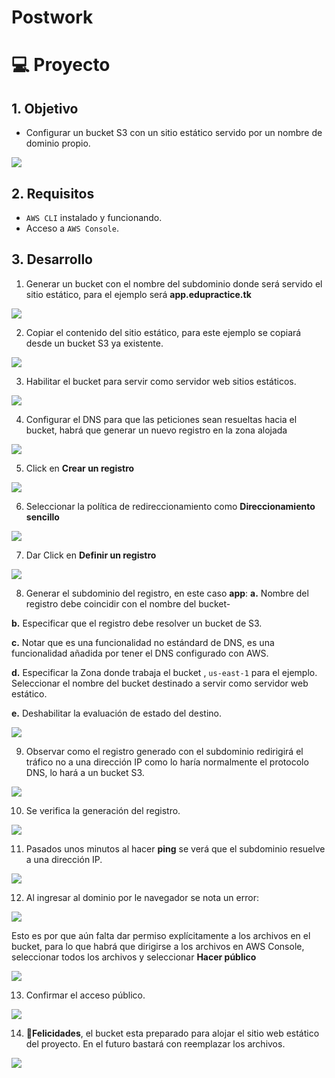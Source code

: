 # Postwork

# 💻 Proyecto

## 1. Objetivo 
- Configurar un bucket S3 con un sitio estático servido por un nombre de dominio propio.

<img src="img/pw-hacia-donde-vamos-01.png"/>

## 2. Requisitos 
- `AWS CLI` instalado y funcionando. 
- Acceso a `AWS Console`.

## 3. Desarrollo 

1. Generar un bucket con el nombre del subdominio donde será servido el sitio estático, para el ejemplo será **app.edupractice.tk**

<img src="img/make_bucket.png">

2. Copiar el contenido del sitio estático, para este ejemplo se copiará desde un bucket S3 ya existente.

<img src="img/Copy-files-from-existing-bucket.png">

3. Habilitar el bucket para servir como servidor web sitios estáticos.

<img src="img/habilitar-bucket-s3.png">

 4. Configurar el DNS para que las peticiones sean resueltas hacia el bucket, habrá que generar un nuevo registro en la zona alojada
 
<img src="img/Zona alojada.png">

5. Click en **Crear un registro**

<img src="img/crear-registro.png">

6. Seleccionar la política de redireccionamiento como **Direccionamiento sencillo**

<img src="img/redireccionamiento-sencillo.png">

7. Dar Click en **Definir un registro**

<img src="img/configurar-registro.png">

8. Generar el subdominio del registro, en este caso **app**:
  **a.** Nombre del registro debe coincidir con el nombre del bucket-

  **b.** Especificar que el registro debe resolver un bucket de S3. 

  **c.** Notar que es una funcionalidad no estándard de DNS, es una funcionalidad añadida por tener el DNS configurado con AWS. 

  **d.** Especificar la Zona donde trabaja el bucket ,  `us-east-1` para el ejemplo. Seleccionar el nombre del bucket destinado a servir como servidor web estático.

  **e.** Deshabilitar la evaluación de estado del destino.

<img src="img/configurar-registro.png">

9. Observar como el registro generado con el subdominio redirigirá el tráfico no a una dirección IP como lo haría normalmente el protocolo DNS, lo hará a un bucket S3.

<img src="img/Generar-regla.png">

10. Se verifica la generación del registro. 

<img src="img/verificar-generacion-registro.png">

11. Pasados unos minutos al hacer **ping** se verá que el subdominio resuelve a una dirección IP.

<img src="img/ping.png">

12. Al ingresar al dominio por le navegador se nota un error:

<img src="img/error403.png">

Esto es por que aún falta dar permiso explícitamente a los archivos en el bucket, para lo que habrá que dirigirse a los archivos en AWS Console, seleccionar todos los archivos y seleccionar **Hacer público**

<img src="img/acceso-publico.png">

13. Confirmar el acceso público.

<img src="img/aceptar-accceso-publico.png">

14. **🎉Felicidades**, el bucket esta preparado para alojar el sitio web estático del proyecto. En el futuro bastará con reemplazar los archivos.

<img src="img/is-done.png">
